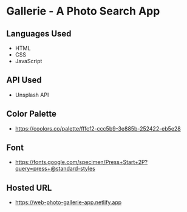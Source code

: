 # Gallerie - A Photo Search App

## Languages Used

- HTML
- CSS
- JavaScript

## API Used
-  Unsplash API

## Color Palette
- https://coolors.co/palette/fffcf2-ccc5b9-3e885b-252422-eb5e28

## Font
- https://fonts.google.com/specimen/Press+Start+2P?query=press+@standard-styles

## Hosted URL
- https://web-photo-gallerie-app.netlify.app